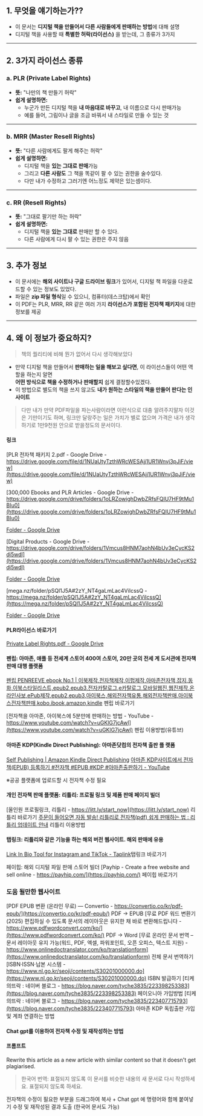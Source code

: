 
## **1. 무엇을 얘기하는가??**
- 이 문서는 **디지털 책을 만들어서 다른 사람들에게 판매하는 방법**에 대해 설명
- 디지털 책을 사용할 때 **특별한 허락(라이선스)** 을 받는데, 그 종류가 3가지

---

## **2. 3가지 라이선스 종류**
  
### **a. PLR (Private Label Rights)**
- **뜻:** "나만의 책 만들기 허락"
- **쉽게 설명하면:**  
  - 누군가 만든 디지털 책을 **내 마음대로 바꾸고**, 내 이름으로 다시 판매가능
  - 예를 들어, 그림이나 글을 조금 바꿔서 내 스타일로 만들 수 있는 것
---

### **b. MRR (Master Resell Rights)**
- **뜻:** "다른 사람에게도 팔게 해주는 허락"
- **쉽게 설명하면:**  
  - 디지털 책을 **있는 그대로 판매**가능
  - 그리고 **다른 사람도** 그 책을 똑같이 팔 수 있는 권한을 술수있다.
  - 다만 내가 수정하고 그러기엔 어느정도 제약은 있는셈이다.

---

### **c. RR (Resell Rights)**
- **뜻:** "그대로 팔기만 하는 허락"
- **쉽게 설명하면:**  
  - 디지털 책을 **있는 그대로** 판매만 할 수 있다.
  - 다른 사람에게 다시 팔 수 있는 권한은 주지 않음

---

## **3. 추가 정보**
- 이 문서에는 **해외 사이트나 구글 드라이브 링크**가 있어서, 디지털 책 파일을 다운로드할 수 있는 정보도 있었다.
- 파일은 **zip 파일 형식**일 수 있으니, 컴퓨터(데스크탑)에서 확인
- 이 PDF는 PLR, MRR, RR 같은 여러 가지 **라이선스가 포함된 전자책 패키지**에 대한 정보를 제공

---

## **4. 왜 이 정보가 중요하지?**
> 책의 퀄리티에 비해 뭔가 없어서 다시 생각해보았다

- 만약 디지털 책을 만들어서 **판매하는 일을 해보고 싶다면**, 이 라이선스들이 어떤 역할을 하는지 알면  
  **어떤 방식으로 책을 수정하거나 판매할지** 쉽게 결정할수있겠다.
- 이 방법으로 별도의 책을 쓰지 않고도 **내가 원하는 스타일의 책을 만들어 판다는 인사이트**

>다만 내가 만약 PDF파일을 파는사람이라면 이런식으로 대충 알려주지말자
>이것은 기만이기도 하며, 링크만 달랑주는 일은 가치가 별로 없으며 가격은 내가 생각하기로 1만9천원 안으로 받을정도의 문서이다.

#### 링크
[PLR 전자책 패키지 2.pdf - Google Drive - https://drive.google.com/file/d/1NUaUtyTzthWRcWESAjj1UR1Wnvj3pJiF/view](https://drive.google.com/file/d/1NUaUtyTzthWRcWESAjj1UR1Wnvj3pJiF/view)

[300,000 Ebooks and PLR Articles - Google Drive - https://drive.google.com/drive/folders/1oLRZowighDwbZRfsFQIU7HF9tMu1BIu0](https://drive.google.com/drive/folders/1oLRZowighDwbZRfsFQIU7HF9tMu1BIu0)

[Folder - Google Drive](https://drive.google.com/drive/folders/1dMQB5e39xz7aDmK5-_y2yF6l1tM5oKzT)

[Digital Products - Google Drive - https://drive.google.com/drive/folders/1Vmcus8HNM7aohN4bUv3eCycKS2dj5wdl](https://drive.google.com/drive/folders/1Vmcus8HNM7aohN4bUv3eCycKS2dj5wdl)

[Folder - Google Drive](https://drive.google.com/drive/folders/1TUrnVyUheTELEWmPfX4uD4TpfqwDRfeI)

[mega.nz/folder/pSQl1J5A#2zY_NT4gaLmLac4ViIcssQ - https://mega.nz/folder/pSQl1J5A#2zY_NT4gaLmLac4ViIcssQ](https://mega.nz/folder/pSQl1J5A#2zY_NT4gaLmLac4ViIcssQ)

[Folder - Google Drive](https://drive.google.com/drive/folders/1jYh2yU8HQEr2LOeKcaAciOoWgeCRUYO0)

#### PLR라이선스 바로가기
[Private Label Rights.pdf - Google Drive](https://drive.google.com/file/d/1P-iF5m107L0-KSdVhregrqrZAh9ddoB5/view)

#### 펜립: 아마존, 애플 등 전세계 스토어 400여 스토어, 20만 곳의 전세 계 도서관에 전자책 판매 대행 플랫폼

[펜립 PENREEVE ebook No.1 | 이북제작,전자책제작,이펍제작,아마존전자책,잡지,동화,이북스타일리스트,epub2,epub3,전자카탈로그,e카탈로그,모바일웹진,웹진제작,온라인사보,ePub제작,epub2,epub3,아이북스,해외전자책유통,해외전자책판매,아이북스전자책판매,kobo,ibook,amazon,kindle](http://www.penreeve.com/) 펜립 바로가기

[전자책을 아마존, 아이북스에 5분만에 판매하는 방법 - YouTube - https://www.youtube.com/watch?v=uGKlG7jcAwI](https://www.youtube.com/watch?v=uGKlG7jcAwI) 펜립 이용방법(유튜브)

#### 아마존 KDP(Kindle Direct Publishing): 아마존닷컴의 전자책 출판 플 랫폼
[Self Publishing | Amazon Kindle Direct Publishing](https://kdp.amazon.com/en_US/)
[아마존 KDP사이트에서 전자책(EPUB) 등록하기 #전자책 #EPUB #KDP #아마존출판하기 - YouTube](https://www.youtube.com/watch?v=8RGXM7rlaxY)

※공공 플랫폼에 업로드할 시 전자책 수정 필요

#### 개인 전자책 판매 플랫폼: 리틀리: 프로필 링크 및 제품 판매 페이지 빌더
[올인원 프로필링크, 리틀리 - https://litt.ly/start_now](https://litt.ly/start_now) 리틀리 바로가기
[주문이 들어오면 자동 발송! 리틀리로 전자책(pdf) 쉽게 판매하는 법 : 리틀리 업데이트 안내](https://start.litt.ly/help/?q=YToxOntzOjEyOiJrZXl3b3JkX3R5cGUiO3M6MzoiYWxsIjt9&bmode=view&idx=14380546&t=board) 리틀리 이용방법

#### 탭링크: 리틀리와 같은 기능을 하는 해외 버전 웹사이트. 해외 판매에 유용
[Link In Bio Tool for Instagram and TikTok - Taplink](https://taplink.at/en/)탭링크 바로가기

페이힙: 해외 디지털 파일 판매 스토어 빌더
[Payhip - Create a free website and sell online - https://payhip.com/](https://payhip.com/) 페이힙 바로가기

### 도움 될만한 웹사이트
[PDF EPUB 변환 (온라인 무료) — Convertio - https://convertio.co/kr/pdf-epub/](https://convertio.co/kr/pdf-epub/) PDF -> EPUB
[무료 PDF 워드 변환기 (2025) 편집하실 수 있도록 문서의 레이아웃은 유지한 채 바로 변환해드립니다 - https://www.pdfwordconvert.com/ko/](https://www.pdfwordconvert.com/ko/) PDF -> Word
[무료 온라인 문서 번역 – 문서 레이아웃 유지 가능(워드, PDF, 엑셀, 파워포인트, 오픈 오피스, 텍스트 지원) - https://www.onlinedoctranslator.com/ko/translationform](https://www.onlinedoctranslator.com/ko/translationform) 전체 문서 번역하기
[ISBN·ISSN·납본 시스템 - https://www.nl.go.kr/seoji/contents/S30201000000.do](https://www.nl.go.kr/seoji/contents/S30201000000.do) ISBN 발급하기
[티케의뜨락 : 네이버 블로그 - https://blog.naver.com/tyche3835/223398253383](https://blog.naver.com/tyche3835/223398253383) 페이오니아 가입방법
[티케의뜨락 : 네이버 블로그 - https://blog.naver.com/tyche3835/223407715793](https://blog.naver.com/tyche3835/223407715793) 아마존 KDP 독립출판 가입 및 계좌 연결하는 방법



#### Chat gpt를 이용하여 전자책 수정 및 재작성하는 방법
#### 프롬프트
Rewrite this article as a new article with similar content so that it doesn't get plagiarised.
> 한국어 번역: 표절되지 않도록 이 문서를 비슷한 내용의 새 문서로 다시 작성하세요. 
표절되지 않도록 하세요.

전자책의 수정이 필요한 부분을 드래그하여 복사 + Chat gpt 에 명령어와 함께 붙여넣기 수정 및 재작성된 결과 도출 (한국어 문서도 가능)